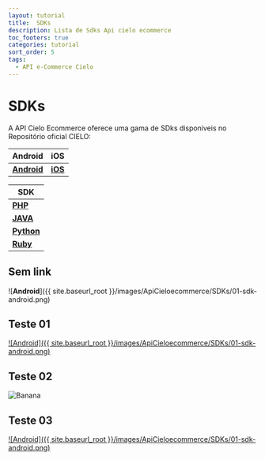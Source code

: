```yaml
---
layout: tutorial
title:  SDKs
description: Lista de Sdks Api cielo ecommerce
toc_footers: true
categories: tutorial
sort_order: 5
tags:
  - API e-Commerce Cielo
---
```

# SDKs

A API Cielo Ecommerce oferece uma gama de SDks disponiveis no Repositório oficial CIELO:

|Android                                                           |iOS                                                               |
|----------------------------------------------------------------- |------------------------------------------------------------------|
|[**Android**](https://github.com/DeveloperCielo/API-3.0-Android)  |[**iOS**](https://github.com/DeveloperCielo/API-3.0-iOS)          |

|SDK|
|---|
|[**PHP**](https://github.com/DeveloperCielo/API-3.0-PHP)          |
|[**JAVA**](https://github.com/DeveloperCielo/API-3.0-Java)        |
|[**Python**](https://github.com/DeveloperCielo/API-3.0-Python)    |
|[**Ruby**](https://github.com/DeveloperCielo/API-3.0-Ruby)        |

## Sem link 

![**Android**]({{ site.baseurl_root }}/images/ApiCieloecommerce/SDKs/01-sdk-android.png)

## Teste 01

[![Android]({{ site.baseurl_root }}/images/ApiCieloecommerce/SDKs/01-sdk-android.png)](https://github.com/DeveloperCielo/API-3.0-Android)

## Teste 02

![Banana](http://cdn.osxdaily.com/wp-content/uploads/2013/07/dancing-banana.gif "Olha a banana dançando!")

## Teste 03
[![Android]({{ site.baseurl_root }}/images/ApiCieloecommerce/SDKs/01-sdk-android.png)](https://github.com/DeveloperCielo/API-3.0-Android)